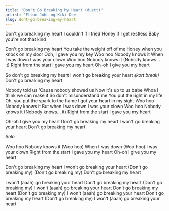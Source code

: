 ```yaml
---
title: "Don't Go Breaking My Heart (duett)"
artist: 'Elton John og Kiki Dee'
slug: dont-go-breaking-my-heart
---
```


Don't go breaking my heart
I couldn't if I tried
Honey if I get restless
Baby you're not that kind

Don't go breaking my heart
You take the weight off of me
Honey when you knock on my door
Ooh, I gave you my key
Woo hoo
Nobody knows it When I was down
I was your clown Woo hoo
Nobody knows it
(Nobody knows... it)
Right from the start
I gave you my heart
Oh-oh I give you my heart

So don't go breaking my heart
I won't go breaking your heart
_(kort break)_
Don't go breaking my heart

Nobody told us
'Cause nobody showed us
Now it's up to us babe
Whoa I think we can make it
So don't misunderstand me
You put the light in my life
Oh, you put the spark to the flame
I got your heart in my sight
Woo hoo Nobody knows it
But when I was down I was your clown
Woo hoo Nobody knows it
(Nobody knows... it)
Right from the start I gave you my heart

Oh-oh
I give you my heart Don't go breaking my heart
I won't go breaking your heart Don't go breaking my heart

_Solo_

Woo hoo
Nobody knows it
(Woo hoo) When I was down
(Woo hoo) I was your clown
Right from the start
I gave you my heart
Oh-oh I give you my heart

Don't go breaking my heart
I won't go breaking your heart
(Don't go breaking my)
(Don't go breaking my)
Don't go breaking my heart

I won't (aaah) go breaking your heart
Don't go breaking my heart
(Don't go breaking my)
I won't (aaah) go breaking your heart
Don't go breaking my heart
(Don't go breaking my)
I won't (aaah) go breaking your heart
Don't go breaking my heart
(Don't go breaking my)
I won't (aaah) go breaking your heart
